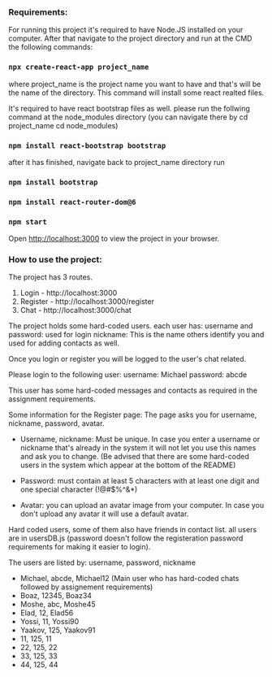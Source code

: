 
<h3>Requirements:</h3>

For running this project it's required to have Node.JS installed on your computer.
After that navigate to the project directory and run at the CMD the following commands:
### `npx create-react-app project_name`
where project_name is the project name you want to have and that's will be the name of the directory. This command will install some react realted files.

It's required to have react bootstrap files as well. please run the follwing command at the node_modules directory (you can navigate there by cd project_name cd node_modules)
### `npm install react-bootstrap bootstrap`

after it has finished, navigate back to project_name directory run
### `npm install bootstrap`
### `npm install react-router-dom@6`
### `npm start`
Open [http://localhost:3000](http://localhost:3000) to view the project in your browser.


<h3>How to use the project:</h3>

The project has 3 routes.
1) Login - http://localhost:3000
2) Register - http://localhost:3000/register
3) Chat - http://localhost:3000/chat

The project holds some hard-coded users.
each user has:
username and password: used for login
nickname: This is the name others identify you and used for adding contacts as well.

Once you login or register you will be logged to the user's chat related.

Please login to the following user:
username: Michael
password: abcde

This user has some hard-coded messages and contacts as required in the assignment requirements.


Some information for the Register page:
The page asks you for username, nickname, password, avatar.

- Username, nickname: Must be unique. In case you enter a username or nickname that's already in the system it will not let you use this names and ask you to change. (Be advised that there are some hard-coded users in the system which appear at the bottom of the README)

- Password: must contain at least 5 characters with at least one digit and one special character     (!@#$%^&*)

- Avatar: you can upload an avatar image from your computer. In case you don't upload any avatar it will use a default avatar.


Hard coded users, some of them also have friends in contact list. all users are in usersDB.js (password doesn't follow the registeration password requirements for making it easier to login).

The users are listed by:
username, password, nickname
- Michael, abcde, Michael12 (Main user who has hard-coded chats followed by assignement requirements)
- Boaz, 12345, Boaz34
- Moshe, abc, Moshe45
- Elad, 12, Elad56
- Yossi, 11, Yossi90
- Yaakov, 125, Yaakov91
- 11, 125, 11
- 22, 125, 22
- 33, 125, 33
- 44, 125, 44